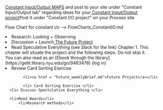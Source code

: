 

<a href="constant_i_o_map.md">Constant Input/Output MAPS</a> and post to your site under "Constant Input/Output tab" regarding ideas for your<a href="constant_input_output.md"> Constant Input/Output project</a>Post it under "Constant I/O project" on your Process site</li>

Flow Chart for constant i/o --> FlowCharts_ConstantIO.md


  <li> Research: Looking + Observing</li>



<li> Discussion + Launch<a href = "Future.md"> The Future Project </a> </li>

 <li>Read Speculative Everything (see Slack for the link) Chapter 1. This chapter will situate the project and the following steps. Do not skip it. <br>
            You can also read as an [Ebook through the library](https://getit.library.nyu.edu/go/9463476) (log in) </li> 
            <li> Review Card Sorting Exercise</li>

            <li><a href = "Future_weeklyBrief.md">Future Project</a></li>

            <li> Card Sorting Exercise </li>
      <li> Discuss Spectulative Everything </li>

      <li>Mood Boards</li>
          <li>Research methods</li>